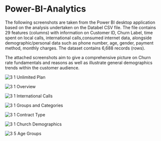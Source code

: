 # Power-BI-Analytics

The following screenshots are taken from the Power BI desktop application based on the analysis undertaken on the Databel CSV file. The file contains 29 features (columns) with information on Customer ID, Churn Label, time spent on local calls, international calls,consumed internet data, alongside demographic/personal data such as phone number, age, gender, payment method, monthly charges. The dataset contains 6,688 records (rows). 

The attached screenshots aim to give a comprehensive picture on Churn rate fundamentals and reasons as well as illustrate general demographics trends within the customer audience. 




![3 1 Unlimited Plan](https://github.com/VnumpyZ806/Power-BI-Analytics/assets/93555279/6b2027a9-2ad7-4ba9-b76a-c9d0b571dcd5)




![3 1 Overview](https://github.com/VnumpyZ806/Power-BI-Analytics/assets/93555279/183cf94b-fe71-4d0d-9d85-a72881e34f9e)




![3 1 International Calls](https://github.com/VnumpyZ806/Power-BI-Analytics/assets/93555279/1e81874c-1cda-4591-b814-16c5558c45bb)




![3 1 Groups and Categories](https://github.com/VnumpyZ806/Power-BI-Analytics/assets/93555279/08ad0cfa-5a6c-48de-abb1-416538aa883d)




![3 1 Contract Type](https://github.com/VnumpyZ806/Power-BI-Analytics/assets/93555279/728db3ce-3e4c-475c-bffd-9107bf29345b)




![3 1 Church Demographics](https://github.com/VnumpyZ806/Power-BI-Analytics/assets/93555279/6429fab5-c935-4b98-b196-756336142b20)




![3 5 Age Groups](https://github.com/VnumpyZ806/Power-BI-Analytics/assets/93555279/40d95a0b-bbf0-47ff-ba48-758049f6177c)




